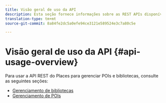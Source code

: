 ```yaml
---
title: Visão geral de uso da API
description: Esta seção fornece informações sobre as REST APIs disponíveis para o Places Service.
translation-type: tm+mt
source-git-commit: 8a84fe2dc5a0efe94ce3121e589524e3c7a80c5e

---
```



# Visão geral de uso da API {#api-usage-overview}

Para usar a API REST do Places para gerenciar POIs e bibliotecas, consulte as seguintes seções:

* [Gerenciamento de bibliotecas](/help/web-service-api/api-usage/manage-libraries/manage-libraries.md)
* [Gerenciamento de POIs](/help/web-service-api/api-usage/manage-pois/manage-pois.md)